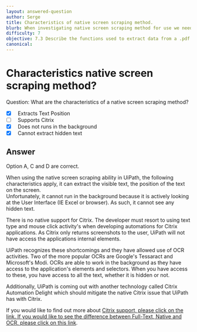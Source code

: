 ```yaml
---
layout: answered-question
author: Serge
title: Characteristics of native screen scraping method.
blurb: When investigating native screen scraping method for use we need to know what it can and cannot do.
difficulty: 7
objective: 7.3 Describe the functions used to extract data from a .pdf file; for example, using OCR
canonical: 
---
```


<h1>Characteristics native screen scraping method?</h1>

Question:  What are the characteristics of a native screen scraping method?

 - [X] &nbsp;  Extracts Text Position
 - [ ] &nbsp;  Supports Citrix
 - [X] &nbsp;  Does not runs in the background
 - [X] &nbsp;  Cannot extract hidden text

## Answer

Option A, C and D are correct.

When using the native screen scraping ability in UiPath, the following characteristics apply, it can extract the visible text, the position of the text on the screen.  
Unfortunately, it cannot run in the background because it is actively looking at the User Interface (IE Excel or browser).
As such, it cannot see any hidden text.  

There is no native support for Citrix. The developer must resort to using text type and mouse click activity's when developing automations for Citrix applications. As Citrix only returns screenshots to the user, UiPath will not have access the applications internal elements.

UiPath recognizes these shortcomings and they have allowed use of OCR activities. Two of the more popular OCRs are Google's Tessaract and Microsoft's Modi. OCRs are able to work in the background as they have access to the application's elements and selectors. When you have access to these, you have access to all the text, whether it is hidden or not.

Additionally, UiPath is coming out with another technology called Citrix Automation Delight which should mitigate the native Citrix issue that UiPath has with Citrix.

If you would like to find out more about <a href=https://www.uipath.com/solutions/technology/citrix-automationcitrix>Citrix support, please click on the link.
If you would like to see the difference between Full-Text, Native and OCR, please click on this <a href=https://docs.uipath.com/studio/docs/output-or-screen-scraping-methods>link</a>.
